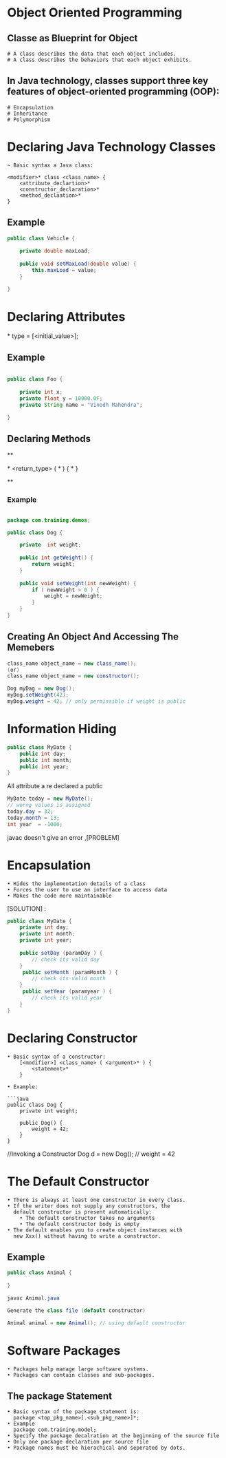 # Object Oriented Programming

## Classe as Blueprint for Object

	# A class describes the data that each object includes.
	# A class describes the behaviors that each object exhibits.
	
## In Java technology, classes support three key features of object-oriented programming (OOP):
	# Encapsulation
	# Inheritance
	# Polymorphism
	
	
# Declaring Java Technology Classes

	~ Basic syntax a Java class:
	
	<modifier>* class <class_name> {
		<attribute_declartion>*
		<constructor_declaration>*
		<method_declaation>*
	}
	
## Example	
	
``` java
public class Vehicle {
	
	private double maxLoad;
	
	public void setMaxLoad(double value) {
		this.maxLoad = value;
	}

}
```

# Declaring Attributes
**<span style="color:blue">
	<modifier>* type <name> = [<initial_value>];
</span>

## Example
``` java

public class Foo {
	
	private int x;
	private float y = 10000.0F;
	private String name = "Vinodh Mahendra";

}

```

## Declaring Methods

**<span style="color:blue">

<modifier>* <return_type> <name> ( <argument>* ) {
	<statement>*
}

</span> **

### Example
```java

package com.training.demos;

public class Dog {

	private  int weight;
	
	public int getWeight() {
		return weight;
	}
	
	public void setWeight(int newWeight) {
		if ( newWeight > 0 ) {
			weight = newWeight;
		}
	}
}

```

## Creating An Object And Accessing The Memebers

```java
class_name object_name = new class_name();
(or)
class_name object_name = new constructor();

Dog myDag = new Dog();
myDog.setWeight(42);
myDog.weight = 42; // only permissible if weight is public

```

# Information Hiding

```java
public class MyDate {
    public int day;
    public int month;
    public int year;
}
```
All attribute a re declared a public
``` java
MyDate today = new MyDate();
// worng values is assigned
today.day = 32;
today.month = 13;
int year  = -1000;
```
javac doesn't give an error ,[PROBLEM]

# Encapsulation
    • Hides the implementation details of a class
    • Forces the user to use an interface to access data
    • Makes the code more maintainable
    
[SOLUTION] :
```java
public class MyDate {
    private int day;
    private int month;
    private int year;
    
    public setDay (paramDay ) {
        // check its valid day
    }
     public setMonth (paramMonth ) {
        // check its valid month
    }
     public setYear (paramyear ) {
        // check its valid year
    }
}
```

# Declaring Constructor
    • Basic syntax of a constructor:
        [<modifier>] <class_name> ( <argument>* ) {
            <statement>*
        }
        
    • Example:
    
    ```java
    public class Dog {
        private int weight;
        
        public Dog() {
            weight = 42;
        }
    }
    
//Invoking a Constructor
Dog d = new Dog(); // weight = 42

# The Default Constructor
    • There is always at least one constructor in every class.
    • If the writer does not supply any constructors, the
      default constructor is present automatically:
        • The default constructor takes no arguments
        • The default constructor body is empty
    • The default enables you to create object instances with
      new Xxx() without having to write a constructor.
      
## Example
```java
public class Animal {
    
}

javac Animal.java

Generate the class file (default constructor)

Animal animal = new Animal(); // using default constructor
```

# Software Packages
    • Packages help manage large software systems.
    • Packages can contain classes and sub-packages.

## The package Statement    
    • Basic syntax of the package statement is:
      package <top_pkg_name>[.<sub_pkg_name>]*;
    • Example
      package com.training.model;
    • Specify the package decalration at the beginning of the source file
    • Only one package declaration per source file
    • Package names must be hierachical and seperated by dots.
    


	
